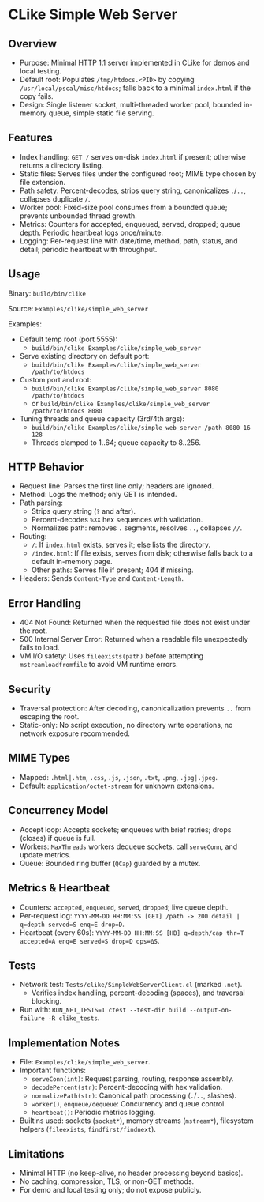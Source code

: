 # CLike Simple Web Server

## Overview
- Purpose: Minimal HTTP 1.1 server implemented in CLike for demos and local testing.
- Default root: Populates `/tmp/htdocs.<PID>` by copying `/usr/local/pscal/misc/htdocs`; falls back to a minimal `index.html` if the copy fails.
- Design: Single listener socket, multi-threaded worker pool, bounded in-memory queue, simple static file serving.

## Features
- Index handling: `GET /` serves on-disk `index.html` if present; otherwise returns a directory listing.
- Static files: Serves files under the configured root; MIME type chosen by file extension.
- Path safety: Percent-decodes, strips query string, canonicalizes `.`/`..`, collapses duplicate `/`.
- Worker pool: Fixed-size pool consumes from a bounded queue; prevents unbounded thread growth.
- Metrics: Counters for accepted, enqueued, served, dropped; queue depth. Periodic heartbeat logs once/minute.
- Logging: Per-request line with date/time, method, path, status, and detail; periodic heartbeat with throughput.

## Usage
Binary: `build/bin/clike`

Source: `Examples/clike/simple_web_server`

Examples:
- Default temp root (port 5555):
  - `build/bin/clike Examples/clike/simple_web_server`
- Serve existing directory on default port:
  - `build/bin/clike Examples/clike/simple_web_server /path/to/htdocs`
- Custom port and root:
  - `build/bin/clike Examples/clike/simple_web_server 8080 /path/to/htdocs`
  - or `build/bin/clike Examples/clike/simple_web_server /path/to/htdocs 8080`
- Tuning threads and queue capacity (3rd/4th args):
  - `build/bin/clike Examples/clike/simple_web_server /path 8080 16 128`
  - Threads clamped to 1..64; queue capacity to 8..256.

## HTTP Behavior
- Request line: Parses the first line only; headers are ignored.
- Method: Logs the method; only GET is intended.
- Path parsing:
  - Strips query string (`?` and after).
  - Percent-decodes `%XX` hex sequences with validation.
  - Normalizes path: removes `.` segments, resolves `..`, collapses `//`.
- Routing:
  - `/`: If `index.html` exists, serves it; else lists the directory.
  - `/index.html`: If file exists, serves from disk; otherwise falls back to a default in-memory page.
  - Other paths: Serves file if present; 404 if missing.
- Headers: Sends `Content-Type` and `Content-Length`.

## Error Handling
- 404 Not Found: Returned when the requested file does not exist under the root.
- 500 Internal Server Error: Returned when a readable file unexpectedly fails to load.
- VM I/O safety: Uses `fileexists(path)` before attempting `mstreamloadfromfile` to avoid VM runtime errors.

## Security
- Traversal protection: After decoding, canonicalization prevents `..` from escaping the root.
- Static-only: No script execution, no directory write operations, no network exposure recommended.

## MIME Types
- Mapped: `.html|.htm`, `.css`, `.js`, `.json`, `.txt`, `.png`, `.jpg|.jpeg`.
- Default: `application/octet-stream` for unknown extensions.

## Concurrency Model
- Accept loop: Accepts sockets; enqueues with brief retries; drops (closes) if queue is full.
- Workers: `MaxThreads` workers dequeue sockets, call `serveConn`, and update metrics.
- Queue: Bounded ring buffer (`QCap`) guarded by a mutex.

## Metrics & Heartbeat
- Counters: `accepted`, `enqueued`, `served`, `dropped`; live queue depth.
- Per‑request log: `YYYY-MM-DD HH:MM:SS [GET] /path -> 200 detail | q=depth served=S enq=E drop=D`.
- Heartbeat (every 60s): `YYYY-MM-DD HH:MM:SS [HB] q=depth/cap thr=T accepted=A enq=E served=S drop=D dps=ΔS`.

## Tests
- Network test: `Tests/clike/SimpleWebServerClient.cl` (marked `.net`).
  - Verifies index handling, percent-decoding (spaces), and traversal blocking.
- Run with: `RUN_NET_TESTS=1 ctest --test-dir build --output-on-failure -R clike_tests`.

## Implementation Notes
- File: `Examples/clike/simple_web_server`.
- Important functions:
  - `serveConn(int)`: Request parsing, routing, response assembly.
  - `decodePercent(str)`: Percent-decoding with hex validation.
  - `normalizePath(str)`: Canonical path processing (`.`/`..`, slashes).
  - `worker()`, `enqueue/dequeue`: Concurrency and queue control.
  - `heartbeat()`: Periodic metrics logging.
- Builtins used: sockets (`socket*`), memory streams (`mstream*`), filesystem helpers (`fileexists`, `findfirst/findnext`).

## Limitations
- Minimal HTTP (no keep-alive, no header processing beyond basics).
- No caching, compression, TLS, or non-GET methods.
- For demo and local testing only; do not expose publicly.


